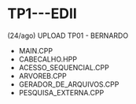 # TP1---EDII

(24/ago) UPLOAD TP01 - BERNARDO
  - MAIN.CPP
  - CABECALHO.HPP
  - ACESSO_SEQUENCIAL.CPP
  - ARVOREB.CPP
  - GERADOR_DE_ARQUIVOS.CPP
  - PESQUISA_EXTERNA.CPP
